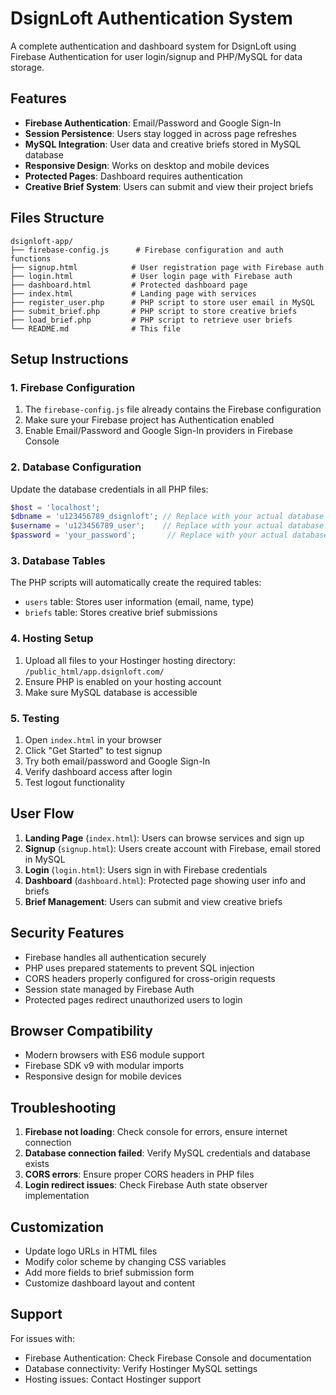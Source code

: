 # DsignLoft Authentication System

A complete authentication and dashboard system for DsignLoft using Firebase Authentication for user login/signup and PHP/MySQL for data storage.

## Features

- **Firebase Authentication**: Email/Password and Google Sign-In
- **Session Persistence**: Users stay logged in across page refreshes
- **MySQL Integration**: User data and creative briefs stored in MySQL database
- **Responsive Design**: Works on desktop and mobile devices
- **Protected Pages**: Dashboard requires authentication
- **Creative Brief System**: Users can submit and view their project briefs

## Files Structure

```
dsignloft-app/
├── firebase-config.js      # Firebase configuration and auth functions
├── signup.html            # User registration page with Firebase auth
├── login.html             # User login page with Firebase auth
├── dashboard.html         # Protected dashboard page
├── index.html             # Landing page with services
├── register_user.php      # PHP script to store user email in MySQL
├── submit_brief.php       # PHP script to store creative briefs
├── load_brief.php         # PHP script to retrieve user briefs
└── README.md              # This file
```

## Setup Instructions

### 1. Firebase Configuration

1. The `firebase-config.js` file already contains the Firebase configuration
2. Make sure your Firebase project has Authentication enabled
3. Enable Email/Password and Google Sign-In providers in Firebase Console

### 2. Database Configuration

Update the database credentials in all PHP files:

```php
$host = 'localhost';
$dbname = 'u123456789_dsignloft'; // Replace with your actual database name
$username = 'u123456789_user';    // Replace with your actual database username
$password = 'your_password';       // Replace with your actual database password
```

### 3. Database Tables

The PHP scripts will automatically create the required tables:

- `users` table: Stores user information (email, name, type)
- `briefs` table: Stores creative brief submissions

### 4. Hosting Setup

1. Upload all files to your Hostinger hosting directory: `/public_html/app.dsignloft.com/`
2. Ensure PHP is enabled on your hosting account
3. Make sure MySQL database is accessible

### 5. Testing

1. Open `index.html` in your browser
2. Click "Get Started" to test signup
3. Try both email/password and Google Sign-In
4. Verify dashboard access after login
5. Test logout functionality

## User Flow

1. **Landing Page** (`index.html`): Users can browse services and sign up
2. **Signup** (`signup.html`): Users create account with Firebase, email stored in MySQL
3. **Login** (`login.html`): Users sign in with Firebase credentials
4. **Dashboard** (`dashboard.html`): Protected page showing user info and briefs
5. **Brief Management**: Users can submit and view creative briefs

## Security Features

- Firebase handles all authentication securely
- PHP uses prepared statements to prevent SQL injection
- CORS headers properly configured for cross-origin requests
- Session state managed by Firebase Auth
- Protected pages redirect unauthorized users to login

## Browser Compatibility

- Modern browsers with ES6 module support
- Firebase SDK v9 with modular imports
- Responsive design for mobile devices

## Troubleshooting

1. **Firebase not loading**: Check console for errors, ensure internet connection
2. **Database connection failed**: Verify MySQL credentials and database exists
3. **CORS errors**: Ensure proper CORS headers in PHP files
4. **Login redirect issues**: Check Firebase Auth state observer implementation

## Customization

- Update logo URLs in HTML files
- Modify color scheme by changing CSS variables
- Add more fields to brief submission form
- Customize dashboard layout and content

## Support

For issues with:
- Firebase Authentication: Check Firebase Console and documentation
- Database connectivity: Verify Hostinger MySQL settings
- Hosting issues: Contact Hostinger support

